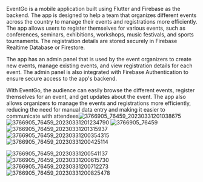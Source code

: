 EventGo is a mobile application built using Flutter and Firebase as the backend. The app is designed to help a team that organizes different events across the country to manage their events and registrations more efficiently. The app allows users to register themselves for various events, such as conferences, seminars, exhibitions, workshops, music festivals, and sports tournaments. The registration details are stored securely in Firebase Realtime Database or Firestore.

The app has an admin panel that is used by the event organizers to create new events, manage existing events, and view registration details for each event. The admin panel is also integrated with Firebase Authentication to ensure secure access to the app's backend.

With EventGo, the audience can easily browse the different events, register themselves for an event, and get updates about the event. The app also allows organizers to manage the events and registrations more efficiently, reducing the need for manual data entry and making it easier to communicate with attendees![3766905_76459_20230331201038675](https://user-images.githubusercontent.com/127927328/229165239-c85126e3-45dd-4101-9330-5c0aff09e31d.jpg)
![3766905_76459_20230331201234790](https://user-images.githubusercontent.com/127927328/229165337-c243781f-82ad-489c-b914-563185b96d43.jpg)
![3766905_76459](https://user-images.githubusercontent.com/127927328/229165572-6464873c-2b81-40c3-b6d3-645eb416ff52.jpg)
![3766905_76459_20230331201315937](https://user-images.githubusercontent.com/127927328/229165649-59d6da95-635d-48a1-ad4a-6c7b16539f44.jpg)
![3766905_76459_20230331200354315](https://user-images.githubusercontent.com/127927328/229165732-8628848e-93cc-4000-a2dc-0b97fc31d9b2.jpg)
![3766905_76459_20230331200425114](https://user-images.githubusercontent.com/127927328/229165798-141b9d26-5902-4632-bd56-e399ccffb5cb.jpg)

![3766905_76459_20230331200541137](https://user-images.githubusercontent.com/127927328/229165877-28f9c8f1-63bd-42d0-af44-8dc15a8a3e4d.jpg)
![3766905_76459_20230331200615730](https://user-images.githubusercontent.com/127927328/229165948-13c6b3c3-280f-4c73-a439-c1a66f23347f.jpg)
![3766905_76459_20230331200712273](https://user-images.githubusercontent.com/127927328/229166044-57a4f941-60b6-49df-bead-d3950ae1724b.jpg)
![3766905_76459_20230331200825478](https://user-images.githubusercontent.com/127927328/229166107-57b7fd5a-fa9f-4713-a0fc-6f7db3b59a9a.jpg)

